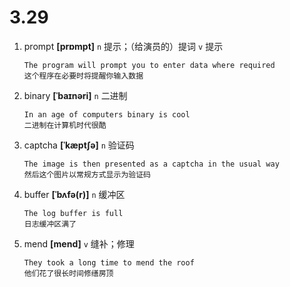 # 3.29

1. prompt **[prɒmpt]** `n` 提示；（给演员的）提词 `v` 提示

   ```
   The program will prompt you to enter data where required
   这个程序在必要时将提醒你输入数据
   ```

2. binary **[ˈbaɪnəri]** `n` 二进制

   ```
   In an age of computers binary is cool
   二进制在计算机时代很酷
   ```

3. captcha **[ˈkæptʃə]** `n` 验证码

   ```
   The image is then presented as a captcha in the usual way
   然后这个图片以常规方式显示为验证码
   ```

4. buffer **[ˈbʌfə(r)]** `n` 缓冲区

   ```
   The log buffer is full
   日志缓冲区满了
   ```

5. mend **[mend]** `v` 缝补；修理
   ```
   They took a long time to mend the roof
   他们花了很长时间修缮房顶
   ```
